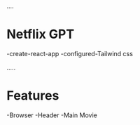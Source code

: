 ....
# Netflix GPT

 -create-react-app
 -configured-Tailwind css


 .....
 # Features
   -Browser 
        -Header
        -Main Movie